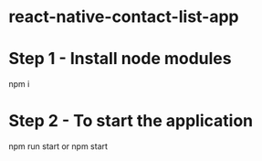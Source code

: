 # react-native-contact-list-app

# Step 1 - Install node modules
npm i

# Step 2 - To start the application
npm run start or npm start

